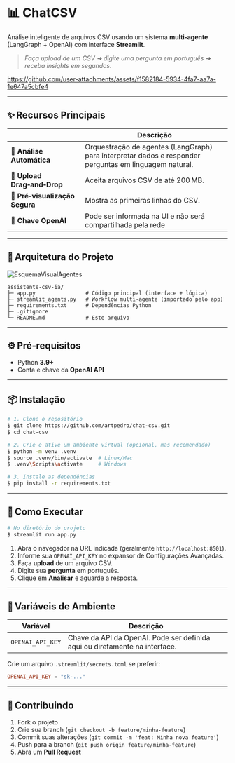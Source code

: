 # 📊 ChatCSV

Análise inteligente de arquivos CSV usando um sistema **multi‑agente** (LangGraph + OpenAI) com interface **Streamlit**.

> *Faça upload de um CSV ➜ digite uma pergunta em português ➜ receba insights em segundos.*

https://github.com/user-attachments/assets/f1582184-5934-4fa7-aa7a-1e647a5cbfe4

---

## ✨ Recursos Principais

|                                | Descrição                                                                                              |
| ------------------------------ | ------------------------------------------------------------------------------------------------------ |
| 🚀 **Análise Automática**      | Orquestração de agentes (LangGraph) para interpretar dados e responder perguntas em linguagem natural. |
| 📂 **Upload Drag‑and‑Drop**    | Aceita arquivos CSV de até 200 MB.                                                                     |
| 👀 **Pré‑visualização Segura** | Mostra as primeiras linhas do CSV.                                                                     |
| 🔑 **Chave OpenAI**            | Pode ser informada na UI e não será compartilhada pela rede                                            |

---

## 🧩 Arquitetura do Projeto

![EsquemaVisualAgentes](https://github.com/user-attachments/assets/59250549-b8f7-4a3f-9d86-f911ff47acfc)

```
assistente-csv-ia/
├─ app.py                # Código principal (interface + lógica)
├─ streamlit_agents.py   # Workflow multi‑agente (importado pelo app)
├─ requirements.txt      # Dependências Python
├─ .gitignore
└─ README.md             # Este arquivo

```

---

## ⚙️ Pré‑requisitos

* Python **3.9+**
* Conta e chave da **OpenAI API**

---

## 📦 Instalação

```bash
# 1. Clone o repositório
$ git clone https://github.com/artpedro/chat-csv.git
$ cd chat-csv

# 2. Crie e ative um ambiente virtual (opcional, mas recomendado)
$ python -m venv .venv
$ source .venv/bin/activate  # Linux/Mac
$ .venv\Scripts\activate     # Windows

# 3. Instale as dependências
$ pip install -r requirements.txt
```

---

## 🚀 Como Executar

```bash
# No diretório do projeto
$ streamlit run app.py
```

1. Abra o navegador na URL indicada (geralmente `http://localhost:8501`).
2. Informe sua `OPENAI_API_KEY` no expansor de Configurações Avançadas.
3. Faça **upload** de um arquivo CSV.
4. Digite sua **pergunta** em português.
5. Clique em **Analisar** e aguarde a resposta.

---

## 🔧 Variáveis de Ambiente

| Variável         | Descrição                                                                   |
| ---------------- | --------------------------------------------------------------------------- |
| `OPENAI_API_KEY` | Chave da API da OpenAI. Pode ser definida aqui ou diretamente na interface. |

Crie um arquivo `.streamlit/secrets.toml` se preferir:

```toml
OPENAI_API_KEY = "sk‑..."
```
---

## 🤝 Contribuindo

1. Fork o projeto
2. Crie sua branch (`git checkout -b feature/minha-feature`)
3. Commit suas alterações (`git commit -m 'feat: Minha nova feature'`)
4. Push para a branch (`git push origin feature/minha-feature`)
5. Abra um **Pull Request**
